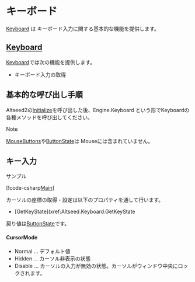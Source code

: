 ﻿# キーボード

[Keyboard](xref:Altseed.Keyboard) は キーボード入力に関する基本的な機能を提供します。


## [Keyboard](xref:Altseed.Keyboard)

[Keyboard](xref:Altseed.Keyboard)では次の機能を提供します。
* キーボード入力の取得

## 基本的な呼び出し手順

Altseed2の[Initialize](xref:Altseed.Engine.Initialize(System.String,System.Int32,System.Int32,Altseed.Configuration))を呼び出した後、Engine.Keyboard という形でKeyboardの各種メソッドを呼び出してください。
> [!NOTE]
> [MouseButtons](xref:Altseed.MouseButtons)や[ButtonState](xref:Altseed.ButtonState)は
> Mouseには含まれていません。



## キー入力

サンプル

[!code-csharp[Main](../../Src/Samples/Input/Keyboard.cs)]


カーソルの座標の取得・設定は以下のプロパティを通して行います。
* [GetKeyState](xref:Altseed.Keyboard.GetKeyState

戻り値は[ButtonState](xref:Altseed.ButtonState)です。




#### CursorMode
* Normal  ...  デフォルト値
* Hidden  ...  カーソル非表示の状態
* Disable ...  カーソルの入力が無効の状態。カーソルがウィンドウ中央にロックされます。


